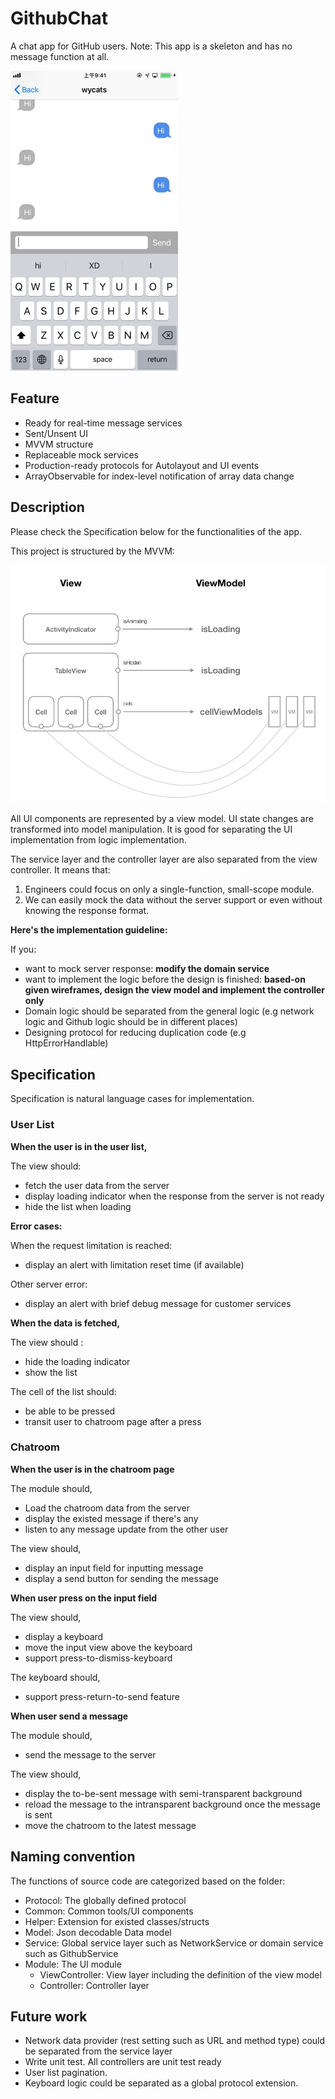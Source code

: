 
# GithubChat

A chat app for GitHub users. Note: This app is a skeleton and has no message function at all. 

![](sample.gif)


## Feature

* Ready for real-time message services 
* Sent/Unsent UI 
* MVVM structure
* Replaceable mock services
* Production-ready protocols for Autolayout and UI events
* ArrayObservable for index-level notification of array data change


## Description 

Please check the Specification below for the functionalities of the app.

This project is structured by the MVVM:

![](img.png) 

All UI components are represented by a view model. UI state changes are transformed into model manipulation. It is good for separating the UI implementation from logic implementation. 

The service layer and the controller layer are also separated from the view controller. It means that:

1. Engineers could focus on only a single-function, small-scope module.
2. We can easily mock the data without the server support or even without knowing the response format.


**Here's the implementation guideline:**

If you:

* want to mock server response: **modify the domain service**
* want to implement the logic before the design is finished: **based-on given wireframes, design the view model and implement the controller only**
* Domain logic should be separated from the general logic (e.g network logic and Github logic should be in different places)
* Designing protocol for reducing duplication code (e.g HttpErrorHandlable) 




## Specification

Specification is natural language cases for implementation.

### User List 

**When the user is in the user list,**

The view should:

* fetch the user data from the server
* display loading indicator when the response from the server is not ready
* hide the list when loading

**Error cases:**

When the request limitation is reached: 

* display an alert with limitation reset time (if available)

Other server error:

* display an alert with brief debug message for customer services

 
**When the data is fetched,**

The view should :

* hide the loading indicator
* show the list

The cell of the list should:

* be able to be pressed
* transit user to chatroom page after a press




### Chatroom

**When the user is in the chatroom page**

The module should,

* Load the chatroom data from the server
* display the existed message if there's any
* listen to any message update from the other user

The view should,

* display an input field for inputting message 
* display a send button for sending the message

**When user press on the input field**

The view should,

* display a keyboard
* move the input view above the keyboard
* support press-to-dismiss-keyboard

The keyboard should, 

* support press-return-to-send feature

**When user send a message**

The module should,

* send the message to the server

The view should,

* display the to-be-sent message with semi-transparent background 
* reload the message to the intransparent background once the message is sent
* move the chatroom to the latest message



## Naming convention

The functions of source code are categorized based on the folder:

* Protocol: The globally defined protocol 
* Common: Common tools/UI components
* Helper: Extension for existed classes/structs 
* Model: Json decodable Data model 
* Service: Global service layer such as NetworkService or domain service such as GithubService  
* Module: The UI module
    * ViewController: View layer including the definition of the view model 
    * Controller: Controller layer 



## Future work

* Network data provider (rest setting such as URL and method type) could be separated from the service layer 
* Write unit test. All controllers are unit test ready 
* User list pagination.
* Keyboard logic could be separated as a global protocol extension.




